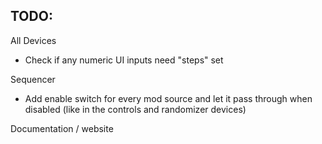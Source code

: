 ## TODO:
All Devices
* Check if any numeric UI inputs need "steps" set

Sequencer
* Add enable switch for every mod source and let it pass through when disabled (like in the controls and randomizer devices)

Documentation / website
